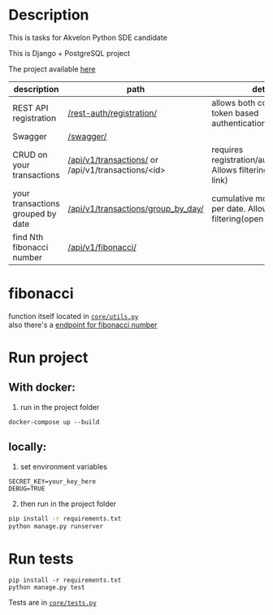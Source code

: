 # Description
This is tasks for Akvelon Python SDE candidate

This is Django + PostgreSQL project

The project available [here](https://akvelon-python-internship.herokuapp.com/swagger/)

description | path | detail
--- | --- | ---
REST API registration | [/rest-auth/registration/](https://akvelon-python-internship.herokuapp.com/rest-auth/registration/) | allows both cookie and token based authentication
Swagger | [/swagger/](https://akvelon-python-internship.herokuapp.com/swagger/) 
CRUD on your transactions | [/api/v1/transactions/](http://akvelon-python-internship.herokuapp.com/api/v1/transactions/) or  /api/v1/transactions/\<id\> | requires registration/authentication. Allows filtering(open the link)|
your transactions grouped by date | [/api/v1/transactions/group_by_day/](http://akvelon-python-internship.herokuapp.com/api/v1/transactions/group_by_day/) | cumulative money gain per date. Allows filtering(open the link)
| find Nth fibonacci number |[/api/v1/fibonacci/](http://akvelon-python-internship.herokuapp.com/api/v1/fibonacci/)

# fibonacci

function itself located in [`core/utils.py`](core/utils.py)  
also there's a [endpoint for fibonacci number]((http://akvelon-python-internship.herokuapp.com/api/v1/fibonacci/))

# Run project
## With docker:
1. run in the project folder
```
docker-compose up --build
```
## locally:
1. set environment variables
```
SECRET_KEY=your_key_here
DEBUG=TRUE
```
2. then run in the project folder
```bash
pip install -r requirements.txt
python manage.py runserver
```

# Run tests
```
pip install -r requirements.txt
python manage.py test
```
Tests are in [`core/tests.py`](core/tests.py)  